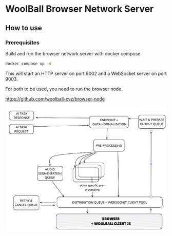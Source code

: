 # WoolBall Browser Network Server

## How to use

### Prerequisites

Build and run the browser network server with docker compose.
```bash
docker compose up -d
```

This will start an HTTP server on port 9002 and a WebSocket server on port 9003.

For both to be used, you need to run the browser node.

https://github.com/woolball-xyz/browser-node


![Current Network Status](current.png)
